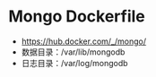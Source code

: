 # Mongo Dockerfile

- https://hub.docker.com/_/mongo/
- 数据目录：/var/lib/mongodb
- 日志目录：/var/log/mongodb

